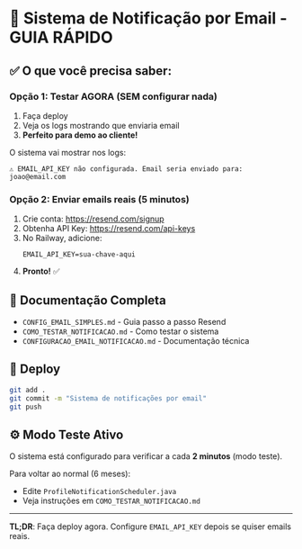# 📧 Sistema de Notificação por Email - GUIA RÁPIDO

## ✅ O que você precisa saber:

### Opção 1: Testar AGORA (SEM configurar nada)
1. Faça deploy
2. Veja os logs mostrando que enviaria email
3. **Perfeito para demo ao cliente!**

O sistema vai mostrar nos logs:
```
⚠️ EMAIL_API_KEY não configurada. Email seria enviado para: joao@email.com
```

### Opção 2: Enviar emails reais (5 minutos)

1. Crie conta: https://resend.com/signup
2. Obtenha API Key: https://resend.com/api-keys
3. No Railway, adicione:
   ```
   EMAIL_API_KEY=sua-chave-aqui
   ```
4. **Pronto!** ✅

## 📄 Documentação Completa

- `CONFIG_EMAIL_SIMPLES.md` - Guia passo a passo Resend
- `COMO_TESTAR_NOTIFICACAO.md` - Como testar o sistema
- `CONFIGURACAO_EMAIL_NOTIFICACAO.md` - Documentação técnica

## 🚀 Deploy

```bash
git add .
git commit -m "Sistema de notificações por email"
git push
```

## ⚙️ Modo Teste Ativo

O sistema está configurado para verificar a cada **2 minutos** (modo teste).

Para voltar ao normal (6 meses):
- Edite `ProfileNotificationScheduler.java`
- Veja instruções em `COMO_TESTAR_NOTIFICACAO.md`

---

**TL;DR**: Faça deploy agora. Configure `EMAIL_API_KEY` depois se quiser emails reais.

